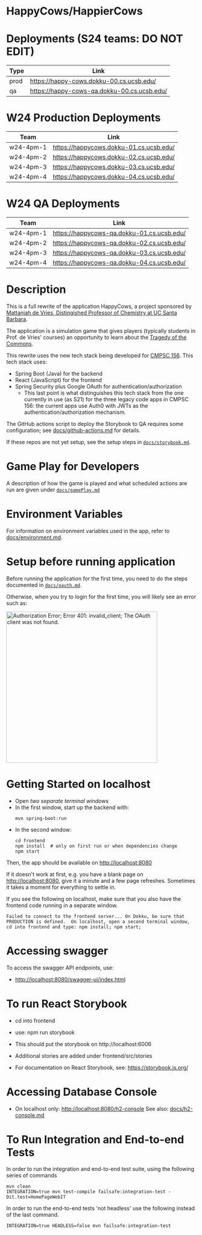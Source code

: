 # HappyCows/HappierCows

# Deployments (S24 teams: DO NOT EDIT)

| Type | Link       | 
|------|------------|
| prod | <https://happy-cows.dokku-00.cs.ucsb.edu/>     | 
| qa   | <https://happy-cows-qa.dokku-00.cs.ucsb.edu/>  | 

# W24 Production Deployments


| Team | Link       | 
|------|------------|
| w24-4pm-1 | <https://happycows.dokku-01.cs.ucsb.edu/> | 
| w24-4pm-2 | <https://happycows.dokku-02.cs.ucsb.edu/>  | 
| w24-4pm-3 | <https://happycows.dokku-03.cs.ucsb.edu/>  | 
| w24-4pm-4 | <https://happycows.dokku-04.cs.ucsb.edu/>  | 

# W24 QA Deployments


| Team | Link       | 
|------|------------|
| w24-4pm-1 | <https://happycows-qa.dokku-01.cs.ucsb.edu/> | 
| w24-4pm-2 | <https://happycows-qa.dokku-02.cs.ucsb.edu/>  | 
| w24-4pm-3 | <https://happycows-qa.dokku-03.cs.ucsb.edu/>  | 
| w24-4pm-4 | <https://happycows-qa.dokku-04.cs.ucsb.edu/>  | 

# Description

This is a full rewrite of the application HappyCows, a project sponsored by [Mattanjah de Vries, Distingished Professor of Chemistry at UC Santa Barbara](https://www.chem.ucsb.edu/people/mattanjah-s-de-vries).


The application is a simulation game that gives players (typically students in Prof. de Vries' courses) an opportunity to learn about the [Tragedy of the Commons](https://en.wikipedia.org/wiki/Tragedy_of_the_commons).

This rewrite uses the new tech stack being developed for [CMPSC 156](https://ucsb-cs156.github.io).    This tech stack uses:
* Spring Boot (Java) for the backend
* React (JavaScript) for the frontend
* Spring Security plus Google OAuth for authentication/authorization
  - This last point is what distinguishes this tech stack from the one currently in use (as S21) for the three legacy code apps in
    CMPSC 156: the current apps use Auth0 with JWTs as the authentication/authorization mechanism.


The GitHub actions script to deploy the Storybook to QA requires some configuration; see [docs/github-actions.md](docs/github-actions.md) for details.

If these repos are not yet setup, see the setup steps in [`docs/storybook.md`](docs/storybook.md).

# Game Play for Developers

A description of how the game is played and what scheduled actions are run are given under [`docs/gamePlay.md`](docs/gamePlay.md)

# Environment Variables

For information on environment variables used in the app, refer to [docs/environment.md](docs/environment.md).

# Setup before running application

Before running the application for the first time,
you need to do the steps documented in [`docs/oauth.md`](docs/oauth.md).

Otherwise, when you try to login for the first time, you
will likely see an error such as:

<img src="https://user-images.githubusercontent.com/1119017/149858436-c9baa238-a4f7-4c52-b995-0ed8bee97487.png" alt="Authorization Error; Error 401: invalid_client; The OAuth client was not found." width="400"/>

# Getting Started on localhost

* Open *two separate terminal windows*  
* In the first window, start up the backend with:
  ```
  mvn spring-boot:run
  ```
* In the second window:
  ```
  cd frontend
  npm install  # only on first run or when dependencies change
  npm start
  ```

Then, the app should be available on <http://localhost:8080>

If it doesn't work at first, e.g. you have a blank page on  <http://localhost:8080>, give it a minute and a few page refreshes.  Sometimes it takes a moment for everything to settle in.

If you see the following on localhost, make sure that you also have the frontend code running in a separate window.

```
Failed to connect to the frontend server... On Dokku, be sure that PRODUCTION is defined.  On localhost, open a second terminal window, cd into frontend and type: npm install; npm start;
```

# Accessing swagger

To access the swagger API endpoints, use:

* <http://localhost:8080/swagger-ui/index.html>


# To run React Storybook

* cd into frontend
* use: npm run storybook
* This should put the storybook on http://localhost:6006
* Additional stories are added under frontend/src/stories

* For documentation on React Storybook, see: https://storybook.js.org/

# Accessing Database Console

* On localhost only: <http://localhost:8080/h2-console>  See also: [docs/h2-console.md](docs/h2-console.md)

# To Run Integration and End-to-end Tests

In order to run the integration and end-to-end test suite, using the following series of commands

```
mvn clean
INTEGRATION=true mvn test-compile failsafe:integration-test -Dit.test=HomePageWebIT
```

In order to run the end-to-end tests 'not headless' use the following instead of the last command.

```
INTEGRATION=true HEADLESS=false mvn failsafe:integration-test
```
